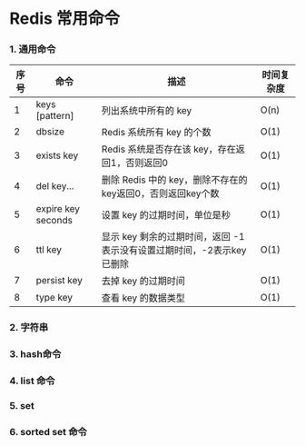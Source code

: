 # Redis 常用命令

### 1. 通用命令

|序号       | 命令          | 描述                                                    | 时间复杂度
|----------|--------------|---------------------------------------------------------|----------  
1          |keys [pattern]| 列出系统中所有的 key                                       | O(n) 
2          |dbsize        | Redis 系统所有 key 的个数                                  | O(1) 
3          |exists key    | Redis 系统是否存在该 key，存在返回1，否则返回0                 | O(1) 
4          |del key...    | 删除 Redis 中的 key，删除不存在的key返回0，否则返回key个数      | O(1)
5          |expire key seconds | 设置 key 的过期时间，单位是秒                           | O(1)
6          |ttl key       | 显示 key 剩余的过期时间，返回 -1 表示没有设置过期时间，-2表示key已删除 | O(1)
7          |persist key   | 去掉 key 的过期时间                                        | O(1)
8          |type key      | 查看 key 的数据类型                                        | O(1)


### 2. 字符串

### 3. hash命令

### 4. list 命令

### 5. set

### 6. sorted set 命令